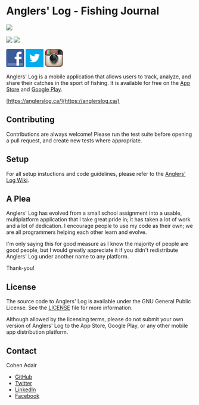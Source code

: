 # Anglers' Log - Fishing Journal

<img src="https://github.com/cohenadair/anglers-log/blob/master/img/icon.png" height="150">

<a href="https://itunes.apple.com/ca/app/anglers-log-fishing-journal/id959989008"><img src="http://linkmaker.itunes.apple.com/images/badges/en-us/badge_appstore-lrg.svg" height="48"></a>
<a href="https://play.google.com/store/apps/details?id=com.cohenadair.anglerslog"><img src="https://play.google.com/intl/en_us/badges/images/badge_new.png" height="48"></a>

<a href="https://www.facebook.com/anglerslog/"><img src="https://github.com/cohenadair/cohenadair.github.io/blob/master/img/facebook.png" height="48"></a>
<a href="https://twitter.com/anglerslog"><img src="https://github.com/cohenadair/cohenadair.github.io/blob/master/img/twitter.png" height="48"></a>
<a href="https://www.instagram.com/anglerslog/"><img src="https://github.com/cohenadair/cohenadair.github.io/blob/master/img/instagram.png" height="48"></a>

Anglers' Log is a mobile application that allows users to track, analyze, and share their catches in the sport of fishing.  It is available for free on the [App Store](https://itunes.apple.com/ca/app/anglers-log-fishing-journal/id959989008) and [Google Play](https://play.google.com/store/apps/details?id=com.cohenadair.anglerslog).

[https://anglerslog.ca/](https://anglerslog.ca/)

## Contributing

Contributions are always welcome! Please run the test suite before opening a pull request, and create new tests where appropriate.

## Setup

For all setup instuctions and code guidelines, please refer to the [Anglers' Log Wiki](https://github.com/cohenadair/anglers-log/wiki).

## A Plea

Anglers' Log has evolved from a small school assignment into a usable, multiplatform application that I take great pride in; it has taken a lot of work and a lot of dedication. I encourage people to use my code as their own; we are all programmers helping each other learn and evolve. 

I'm only saying this for good measure as I know the majority of people are good people, but I would greatly appreciate it if you didn't redistribute Anglers' Log under another name to any platform.

Thank-you!


## License

The source code to Anglers' Log is available under the GNU General Public License. See the [LICENSE](https://raw.githubusercontent.com/cohenadair/anglers-log/master/LICENSE) file for more information.

Although allowed by the licensing terms, please do not submit your own version of Anglers' Log to the App Store, Google Play, or any other mobile app distribution platform.


## Contact

Cohen Adair

* [GitHub](https://github.com/cohenadair)
* [Twitter](http://twitter.com/cohenadair)
* [LinkedIn](https://ca.linkedin.com/in/cohenadair)
* [Facebook](https://www.facebook.com/cohen.adair)

